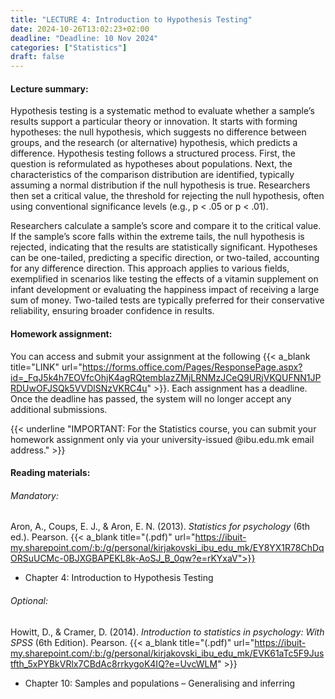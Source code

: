 ```yaml
---
title: "LECTURE 4: Introduction to Hypothesis Testing"
date: 2024-10-26T13:02:23+02:00
deadline: "Deadline: 10 Nov 2024"
categories: ["Statistics"]
draft: false
---
```


#### Lecture summary:

Hypothesis testing is a systematic method to evaluate whether a sample’s results support a particular theory or innovation. It starts with forming hypotheses: the null hypothesis, which suggests no difference between groups, and the research (or alternative) hypothesis, which predicts a difference. Hypothesis testing follows a structured process. First, the question is reformulated as hypotheses about populations. Next, the characteristics of the comparison distribution are identified, typically assuming a normal distribution if the null hypothesis is true. Researchers then set a critical value, the threshold for rejecting the null hypothesis, often using conventional significance levels (e.g., p < .05 or p < .01).

Researchers calculate a sample’s score and compare it to the critical value. If the sample’s score falls within the extreme tails, the null hypothesis is rejected, indicating that the results are statistically significant. Hypotheses can be one-tailed, predicting a specific direction, or two-tailed, accounting for any difference direction. This approach applies to various fields, exemplified in scenarios like testing the effects of a vitamin supplement on infant development or evaluating the happiness impact of receiving a large sum of money. Two-tailed tests are typically preferred for their conservative reliability, ensuring broader confidence in results.

#### Homework assignment:

You can access and submit your assignment at the following {{< a_blank title="LINK" url="https://forms.office.com/Pages/ResponsePage.aspx?id=_FqJ5k4h7EOVfcOhjK4agRQtemblazZMjLRNMzJCeQ9URjVKQUFNN1JPRDUwOFJSQk5VVDlSNzVKRC4u" >}}. Each assignment has a deadline. Once the deadline has passed, the system will no longer accept any additional submissions.

{{< underline "IMPORTANT: For the Statistics course, you can submit your homework assignment only via your university-issued @ibu.edu.mk email address." >}}

#### Reading materials:

###### Mandatory: 

Aron, A., Coups, E. J., & Aron, E. N. (2013). *Statistics for psychology* (6th ed.). Pearson. {{< a_blank title="(.pdf)" url="https://ibuit-my.sharepoint.com/:b:/g/personal/kirjakovski_ibu_edu_mk/EY8YX1R78ChDqORSuUCMc-0BJXGBAPEKL8k-AoSJ_B_0qw?e=rKYxaV">}}

* Chapter 4: Introduction to Hypothesis Testing

###### Optional:

Howitt, D., & Cramer, D. (2014). *Introduction to statistics in psychology: With SPSS* (6th Edition). Pearson. {{< a_blank title="(.pdf)" url="https://ibuit-my.sharepoint.com/:b:/g/personal/kirjakovski_ibu_edu_mk/EVK61aTc5F9Justfth_5xPYBkVRlx7CBdAc8rrkygoK4IQ?e=UvcWLM" >}}

* Chapter 10: Samples and populations – Generalising and inferring
